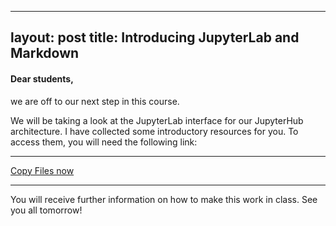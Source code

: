 
---
layout: post
title: Introducing JupyterLab and Markdown
---

#### Dear students,
we are off to our next step in this course.

We will be taking a look at the JupyterLab interface for our JupyterHub architecture.
I have collected some introductory resources for you. To access them, you will need
the following link:

---

[Copy Files now](https://jhmuwi.uni-koeln.de/hub/user-redirect/git-pull?repo=https%3A%2F%2Fgithub.com%2Fsebastianklassmann%2Fsummerterm19&app=lab)

---

You will receive further information on how to make this work in class. See you all tomorrow!
